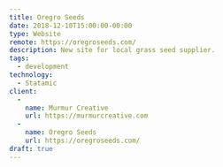 ```yaml
---
title: Oregro Seeds
date: 2018-12-10T15:00:00-00:00
type: Website
remote: https://oregroseeds.com/
description: New site for local grass seed supplier.
tags:
  - development
technology:
  - Statamic
client:
  -
    name: Murmur Creative
    url: https://murmurcreative.com
  -
    name: Oregro Seeds
    url: https://oregroseeds.com/
draft: true
---
```

